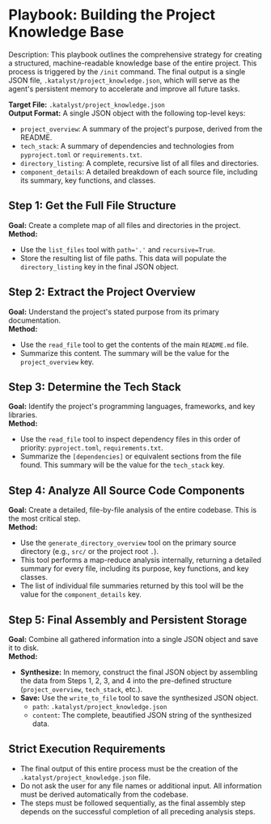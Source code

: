 # Playbook: Building the Project Knowledge Base

Description: This playbook outlines the comprehensive strategy for creating a structured, machine-readable knowledge base of the entire project. This process is triggered by the `/init` command. The final output is a single JSON file, `.katalyst/project_knowledge.json`, which will serve as the agent's persistent memory to accelerate and improve all future tasks.

**Target File:** `.katalyst/project_knowledge.json`  
**Output Format:** A single JSON object with the following top-level keys:
- `project_overview`: A summary of the project's purpose, derived from the README.
- `tech_stack`: A summary of dependencies and technologies from `pyproject.toml` or `requirements.txt`.
- `directory_listing`: A complete, recursive list of all files and directories.
- `component_details`: A detailed breakdown of each source file, including its summary, key functions, and classes.

## Step 1: Get the Full File Structure
**Goal:** Create a complete map of all files and directories in the project.  
**Method:**
- Use the `list_files` tool with `path='.'` and `recursive=True`.
- Store the resulting list of file paths. This data will populate the `directory_listing` key in the final JSON object.

## Step 2: Extract the Project Overview
**Goal:** Understand the project's stated purpose from its primary documentation.  
**Method:**
- Use the `read_file` tool to get the contents of the main `README.md` file.
- Summarize this content. The summary will be the value for the `project_overview` key.

## Step 3: Determine the Tech Stack
**Goal:** Identify the project's programming languages, frameworks, and key libraries.  
**Method:**
- Use the `read_file` tool to inspect dependency files in this order of priority: `pyproject.toml`, `requirements.txt`.
- Summarize the `[dependencies]` or equivalent sections from the file found. This summary will be the value for the `tech_stack` key.

## Step 4: Analyze All Source Code Components
**Goal:** Create a detailed, file-by-file analysis of the entire codebase. This is the most critical step.  
**Method:**
- Use the `generate_directory_overview` tool on the primary source directory (e.g., `src/` or the project root `.`).
- This tool performs a map-reduce analysis internally, returning a detailed summary for every file, including its purpose, key functions, and key classes.
- The list of individual file summaries returned by this tool will be the value for the `component_details` key.

## Step 5: Final Assembly and Persistent Storage
**Goal:** Combine all gathered information into a single JSON object and save it to disk.  
**Method:**
- **Synthesize:** In memory, construct the final JSON object by assembling the data from Steps 1, 2, 3, and 4 into the pre-defined structure (`project_overview`, `tech_stack`, etc.).
- **Save:** Use the `write_to_file` tool to save the synthesized JSON object.
  - `path`: `.katalyst/project_knowledge.json`
  - `content`: The complete, beautified JSON string of the synthesized data.

## Strict Execution Requirements
- The final output of this entire process must be the creation of the `.katalyst/project_knowledge.json` file.
- Do not ask the user for any file names or additional input. All information must be derived automatically from the codebase.
- The steps must be followed sequentially, as the final assembly step depends on the successful completion of all preceding analysis steps.